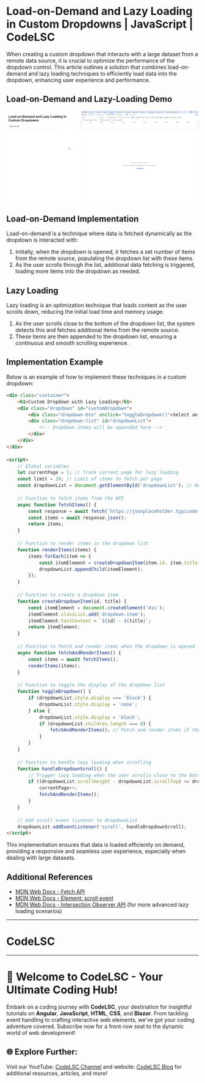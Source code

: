 # Load-on-Demand and Lazy Loading in Custom Dropdowns | JavaScript | CodeLSC

When creating a custom dropdown that interacts with a large dataset from a remote data source, it is crucial to optimize the performance of the dropdown control. This article outlines a solution that combines load-on-demand and lazy loading techniques to efficiently load data into the dropdown, enhancing user experience and performance.

## Load-on-Demand and Lazy-Loading Demo

![Load-on-Demand and Lazy-Loading Demo](./Load-on-Demand-and-Lazy-Loading-in-Custom-Dropdowns.gif)

## Load-on-Demand Implementation

Load-on-demand is a technique where data is fetched dynamically as the dropdown is interacted with:

1. Initially, when the dropdown is opened, it fetches a set number of items from the remote source, populating the dropdown list with these items.
2. As the user scrolls through the list, additional data fetching is triggered, loading more items into the dropdown as needed.

## Lazy Loading

Lazy loading is an optimization technique that loads content as the user scrolls down, reducing the initial load time and memory usage:

1. As the user scrolls close to the bottom of the dropdown list, the system detects this and fetches additional items from the remote source.
2. These items are then appended to the dropdown list, ensuring a continuous and smooth scrolling experience.

## Implementation Example

Below is an example of how to implement these techniques in a custom dropdown:

```html
<div class="container">
    <h1>Custom Dropdown with Lazy Loading</h1>
    <div class="dropdown" id="customDropdown">
        <div class="dropdown-btn" onclick="toggleDropdown()">Select an item</div>
        <div class="dropdown-list" id="dropdownList">
            <!-- Dropdown items will be appended here -->
        </div>
    </div>
</div>

<script>
    // Global variables
    let currentPage = 1; // Track current page for lazy loading
    const limit = 20; // Limit of items to fetch per page
    const dropdownList = document.getElementById('dropdownList'); // Reference to the dropdown list

    // Function to fetch items from the API
    async function fetchItems() {
        const response = await fetch(`https://jsonplaceholder.typicode.com/photos?_page=${currentPage}&_limit=${limit}`);
        const items = await response.json();
        return items;
    }

    // Function to render items in the dropdown list
    function renderItems(items) {
        items.forEach(item => {
            const itemElement = createDropdownItem(item.id, item.title);
            dropdownList.appendChild(itemElement);
        });
    }

    // Function to create a dropdown item
    function createDropdownItem(id, title) {
        const itemElement = document.createElement('div');
        itemElement.classList.add('dropdown-item');
        itemElement.textContent = `${id} - ${title}`;
        return itemElement;
    }

    // Function to fetch and render items when the dropdown is opened
    async function fetchAndRenderItems() {
        const items = await fetchItems();
        renderItems(items);
    }

    // Function to toggle the display of the dropdown list
    function toggleDropdown() {
        if (dropdownList.style.display === 'block') {
            dropdownList.style.display = 'none';
        } else {
            dropdownList.style.display = 'block';
            if (dropdownList.children.length === 0) {
                fetchAndRenderItems(); // Fetch and render items if the dropdown list is empty
            }
        }
    }

    // Function to handle lazy loading when scrolling
    function handleDropdownScroll() {
        // Trigger lazy loading when the user scrolls close to the bottom of the dropdown list
        if ((dropdownList.scrollHeight - dropdownList.scrollTop) <= dropdownList.clientHeight) {
            currentPage++;
            fetchAndRenderItems();
        }
    }

    // Add scroll event listener to dropdownList
    dropdownList.addEventListener('scroll', handleDropdownScroll);
</script>
```

This implementation ensures that data is loaded efficiently on demand, providing a responsive and seamless user experience, especially when dealing with large datasets.

## Additional References

- [MDN Web Docs - Fetch API](https://developer.mozilla.org/en-US/docs/Web/API/Fetch_API)
- [MDN Web Docs - Element: scroll event](https://developer.mozilla.org/en-US/docs/Web/API/Element/scroll_event)
- [MDN Web Docs - Intersection Observer API](https://developer.mozilla.org/en-US/docs/Web/API/Intersection_Observer_API) (for more advanced lazy loading scenarios)

---

# CodeLSC

---

# 🚀 **Welcome to CodeLSC - Your Ultimate Coding Hub!**

Embark on a coding journey with **CodeLSC**, your destination for insightful tutorials on **Angular**, **JavaScript**, **HTML**, **CSS**, and **Blazor**. From tackling event handling to crafting interactive web elements, we've got your coding adventure covered. Subscribe now for a front-row seat to the dynamic world of web development!

## 🌐 **Explore Further:**
Visit our YoutTube: [CodeLSC Channel](https://youtu.be/mw8vsBy-NG8?si=0iutLmnwAV-NHuiM) and website: [CodeLSC Blog](https://codelsc.blogspot.com/) for additional resources, articles, and more!
